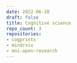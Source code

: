 ```yaml
---
date: 2022-06-20
draft: false
title: Cognitive science
repo_count: 3
repositories:
- cogprints
- mindrxiv
- mni-open-research
---
```



